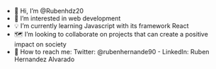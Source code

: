 - 👋 Hi, I’m @Rubenhdz20
- 👀 I’m interested in web development 
- 💡 I’m currently learning Javascript with its framework React
- 🗺 I’m looking to collaborate on projects that can create a positive impact on society 
- 🔦 How to reach me: Twitter: @rubenhernande90 - LinkedIn: Ruben Hernandez Alvarado

<!---
Rubenhdz20/Rubenhdz20 is a ✨ special ✨ repository because its `README.md` (this file) appears on your GitHub profile.
You can click the Preview link to take a look at your changes.
--->

